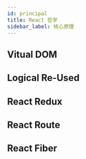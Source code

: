```yaml
---
id: principal
title: React 哲学
sidebar_label: 核心原理
---
```



## Vitual DOM



## Logical Re-Used



## React Redux



## React Route


## React Fiber